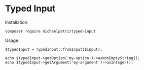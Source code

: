 # Typed Input

Installation:
```
composer require michaelpetri/typed-input 
```

Usage:
```
$typedInput = TypedInput::fromInput($input);

echo $typedInput->getOption('my-option')->asNonEmptyString();
echo $typedInput->getArgument('my-argument')->asInteger();
```